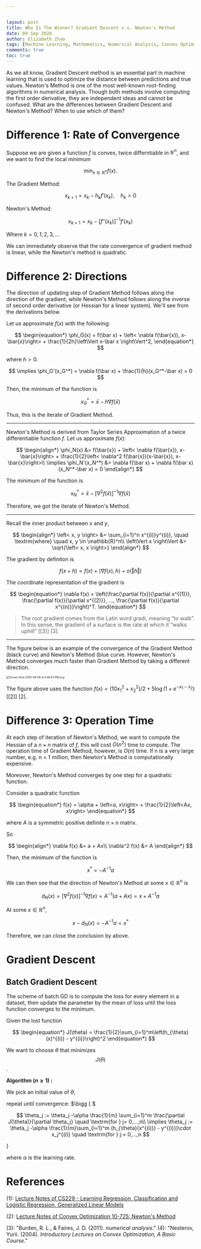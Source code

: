 ```yaml
---


layout: post
title: Who Is The Winner? Gradient Descent v.s. Newton's Method
date: 09 Sep 2020
author: Elizabeth Zhao
tags: [Machine Learning, Mathematics, Numerical Analysis, Convex Optimization]
comments: true
toc: true
---
```


<!--abstract to make Jekyll stable-->

As we all know, Gradient Descent method is an essential part in machine learning that is used to optimize the distance between predictions and true values. Newton's Method is one of the most well-known root-finding algorithms in numerical analysis. Though both methods involve computing the first order derivative, they are independent ideas and cannot be confused. What are the differences between Gradient Descent and Newton's Method? When to use which of them?

# Difference 1: Rate of Convergence 

Suppose we are given a function $f$ is convex, twice differntiable in $\mathbb{R}^n$, and we want to find the local minimum 


$$
\begin{equation*}
\min_{x\in \mathbb{R}^n} f(x).
\end{equation*}
$$



The Gradient Method:


$$
\begin{equation*}
x_{k+1} = x_k - h_k f'(x_k),\quad h_k > 0
\end{equation*}
$$



Newton's Method:



$$
\begin{equation*}
x_{k+1} = x_k - [f''(x_k)]^{-1}f'(x_k)
\end{equation*}
$$


Where $k = 0, 1, 2, 3,...$

We can immediately observe that the rate convergence of gradient method is linear, while the Newton's method is quadratic. 

# Difference 2: Directions

The direction of updating step of Gradient Method follows along the direction of the gradient, while Newton's Method follows along the inverse of second order derivative (or Hessian for a linear system). We'll see from the derivations below. 

Let us approximate $f(x)$ with the following:


$$
\begin{equation*}
\phi_G(x) = f(\bar x) + \left<	\nabla f(\bar{x}), x-\bar{x}\right> + \frac{1}{2h}\left\Vert x-\bar x \right\Vert^2,
\end{equation*}
$$


where $h >0$. 


$$
\implies \phi_G'(x_G^*) = \nabla f(\bar x) + \frac{1}{h}(x_G^*-\bar x) = 0
$$


Then, the minimum of the function is


$$
\begin{equation*}
x^*_G = \bar x - h \nabla f(\bar x)
\end{equation*}
$$


Thus, this is the iterate of Gradient Method. 

---

Newton's Method is derived from Taylor Series Approximation of a twice differentiable function $f$. Let us approximate $f(x)$:


$$
\begin{align*}
	\phi_N(x) &= f(\bar{x}) + \left<	\nabla f(\bar{x}), x-\bar{x}\right> + \frac{1}{2}\left<	\nabla^2 f(\bar{x})(x-\bar{x}), x-\bar{x}\right>\\
	\implies \phi_N'(x_N^*) &= \nabla f(\bar x) +  \nabla f(\bar x)(x_N^*-\bar x) = 0
\end{align*}
$$



The minimum of the function is


$$
\begin{equation*}
x_N^* = \bar x - \left[	\nabla^2f(\bar x)\right]^{-1} \nabla f(\bar x)
\end{equation*}
$$


Therefore, we got the iterate of Newton's Method.

---

Recall the inner product between $x$ and $y$, 


$$
\begin{align*}
\left< x, y \right> &= \sum_{i=1}^n x^{(i)}y^{(i)}, \quad \textrm{where} \quad x, y \in \mathbb{R}^n\\
\left\Vert x \right\Vert &= \sqrt{\left< x, x \right>}
\end{align*}
$$


The gradient by definiton is 


$$
\begin{equation*}
f(x+h) = f(x) + \left< \nabla f(x), h \right> + o(\Vert h\Vert)
\end{equation*}
$$



The coordinate representation of the gradient is


$$
\begin{equation*}
\nabla f(x) = \left(\frac{\partial f(x)}{\partial x^{(1)}}, \frac{\partial f(x)}{\partial x^{(2)}}, ..., \frac{\partial f(x)}{\partial x^{(n)}}\right)^T.
\end{equation*}
$$



> The root gradient comes from the Latin word gradi, meaning “to walk”. In this sense, the gradient of a surface is the rate at which it “walks uphill” [[3]] [3].

---

The figure below is an example of the convergence of the Gradient Method (black curve) and Newton's Method (blue curve. However, Newton's Method converges much faster than Gradient Method by taking a different direction. 

<img src="https://i.loli.net/2020/09/10/3yn7vBqNaGzD8kU.png" alt="Screen Shot 2020-09-09 at 4.48.43 PM.png" style="zoom:50%;" />

The figure above uses the function $f(x)= (10x_1^2 + x_2^2)/2 + 5\log(1 + e^{-x_1-x_2})$ [[2]] [2].

# Difference 3: Operation Time 

At each step of iteration of Newton's Method, we want to compute the Hessian of a $n \times n$ matrix of $f$, this will cost $O(n^2)$ time to compute. The operation time of Gradient Method, however, is $O(n)$ time. If n is a very large number, e.g. n = 1 million, then Newton's Method is computationally expensive. 

Moreover, Newton's Method converges by one step for a quadratic function.

Consider a quadratic function


$$
\begin{equation*}
f(x) = \alpha + \left<a, x\right> + \frac{1}{2}\left<Ax, x\right>
\end{equation*}
$$


where $A$ is a symmetric positive definite $n \times n$ matrix.

So


$$
\begin{align*}
	\nabla f(x) &= a + Ax\\
	\nabla^2 f(x) &= A
\end{align*}
$$


Then, the minimum of the function is 


$$
\begin{equation*}
	x^* =-A^{-1}a
\end{equation*}
$$


We can then see that the direction of Newton's Method at some $x \in \mathbb{R}^n$ is


$$
\begin{equation*}
d_N(x)= \left[	\nabla^2 f(x)\right]^{-1}	\nabla f(x)= A^{-1}(a+ Ax) = x + A^{-1}a
\end{equation*}
$$


At some $x \in \mathbb{R}^n$, 


$$
\begin{equation*}
x - d_N(x) = -A^{-1}a = x^*
\end{equation*}
$$


Therefore, we can close the conclusion by above.

# Gradient Descent

## Batch Gradient Descent 

The scheme of batch GD  is to compute the loss for every element in a dataset, then update the parameter by the mean of loss until the loss function converges to the minimum.

Given the lost function


$$
\begin{equation*}
J(\theta) = \frac{1}{2}\sum_{i=1}^m\left(h_{\theta}(x)^{(i)} - y^{(i)}\right)^2
\end{equation*}
$$



We want to choose $\theta$ that minimizes $$J(\theta)$$. 

**Algorithm ($n\geq 1$) :**

We pick an initial value of $\theta$,

repeat until convergence: $\bigg \{ $ 



$$
\theta_j := \theta_j -\alpha \frac{1}{m} \sum_{i=1}^m \frac{\partial J(\theta)}{\partial \theta_j} \quad \textrm{for } j= 0,...,n\\
\implies \theta_j := \theta_j -\alpha \frac{1}{m}\sum_{i=1}^m (h_{\theta}(x^{(i)}) - y^{(i)})\cdot x_j^{(i)} \quad \textrm{for } j:= 0,...,n
$$



$\bigg \}$

where $\alpha$ is the learning rate.

# References

(1): [Lecture Notes of CS229 - Learning Regression, Classification and Logistic Regression, Generalized Linear Models](https://see.stanford.edu/materials/aimlcs229/cs229-notes1.pdf/ )

(2): [Lecture Notes of Convex Optimization 10-725: Newton's Method](http://www.stat.cmu.edu/~ryantibs/convexopt-S15/lectures/14-newton.pdf )

(3): "Burden, R. L., &amp; Faires, J. D. (2011). *numerical analysis*."
(4): "Nesterov, Yurii. (2004). *Introductory Lectures on Convex Optimization, A Basic Course*."

